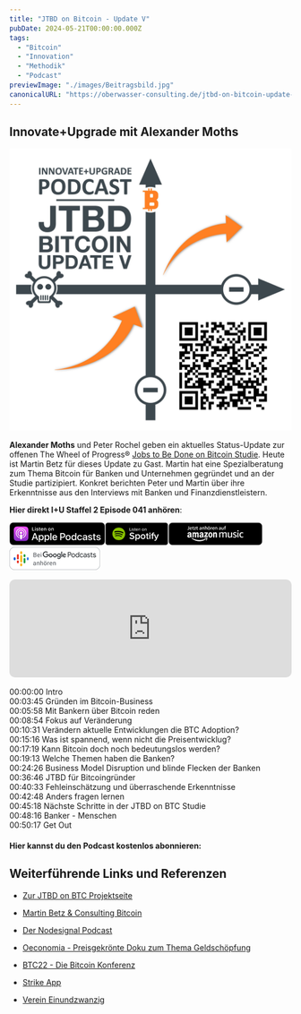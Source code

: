 ```yaml
---
title: "JTBD on Bitcoin - Update V"
pubDate: 2024-05-21T00:00:00.000Z
tags:
  - "Bitcoin"
  - "Innovation"
  - "Methodik"
  - "Podcast"
previewImage: "./images/Beitragsbild.jpg"
canonicalURL: "https://oberwasser-consulting.de/jtbd-on-bitcoin-update-v"
---
```


## Innovate+Upgrade mit Alexander Moths

![](images/BTC_Update_V.jpg)

**Alexander Moths** und Peter Rochel geben ein aktuelles Status-Update zur offenen The Wheel of Progress® [Jobs to Be Done on Bitcoin Studie](https://oberwasser-consulting.de/open-source-jtbd-research/). Heute ist Martin Betz für dieses Update zu Gast. Martin hat eine Spezialberatung zum Thema Bitcoin für Banken und Unternehmen gegründet und an der Studie partizipiert. Konkret berichten Peter und Martin über ihre Erkenntnisse aus den Interviews mit Banken und Finanzdienstleistern.

**Hier direkt I+U Staffel 2 Episode 041 anhören**:

[![](images/listen-on-apple-podcast.png)](https://podcasts.apple.com/de/podcast/jtbd-on-bitcoin-update-v/id1354901024?i=1000563065403&itsct=podcast_box&itscg=30200&ls=1)[![](images/listen-on-spotify.png)](https://open.spotify.com/episode/6McfHNsn0FIL6RGR3fzqkc?si=V5ZJaVqGR8GAKVZPmxIESA)[![](images/ListenOn_AmazonMusic_button_Black_RGB_5X_DE-300x73.png)](https://music.amazon.de/podcasts/4838bd28-7b97-4912-80cb-de39a6c75654/episodes/f8074e15-2dfa-40fe-b189-f874ef849c9f/innovate-upgrade-jtbd-on-bitcoin-–-update-v)[![jobs to be done podcast](images/DE_Google_Podcasts_Badge_8x-300x76.png)](https://podcasts.google.com/feed/aHR0cHM6Ly96dW04cnkucG9kY2FzdGVyLmRlL29iZXJ3YXNzZXIucnNz/episode/cG9kLTFiNmI0MGMyNGRkMGM4YWY0NjFkMDY2MzMyYTg?sa=X&ved=0CAUQkfYCahcKEwi4oLqnxMiCAxUAAAAAHQAAAAAQAQ)

<iframe data-osano="MARKETING" src="https://embed.podcasts.apple.com/us/podcast/jtbd-on-bitcoin-update-v/id1354901024?i=1000563065403&amp;itsct=podcast_box_player&amp;itscg=30200&amp;ls=1&amp;theme=auto" height="175px" frameborder="0" sandbox="allow-forms allow-popups allow-same-origin allow-scripts allow-top-navigation-by-user-activation" allow="autoplay *; encrypted-media *; clipboard-write" style="width: 100%; max-width: 660px; overflow: hidden; border-radius: 10px; background-color: transparent;"></iframe>

00:00:00 Intro<br>
00:03:45 Gründen im Bitcoin-Business<br>
00:05:58 Mit Bankern über Bitcoin reden<br>
00:08:54 Fokus auf Veränderung<br>
00:10:31 Verändern aktuelle Entwicklungen die BTC Adoption?<br>
00:15:16 Was ist spannend, wenn nicht die Preisentwicklug?<br>
00:17:19 Kann Bitcoin doch noch bedeutungslos werden?<br>
00:19:13 Welche Themen haben die Banken?<br>
00:24:26 Business Model Disruption und blinde Flecken der Banken<br>
00:36:46 JTBD für Bitcoingründer<br>
00:40:33 Fehleinschätzung und überraschende Erkenntnisse<br>
00:42:48 Anders fragen lernen<br>
00:45:18 Nächste Schritte in der JTBD on BTC Studie<br>
00:48:16 Banker - Menschen<br>
00:50:17 Get Out

#### Hier kannst du den Podcast kostenlos abonnieren:

## Weiterführende Links und Referenzen

- [Zur JTBD on BTC Projektseite](https://oberwasser-consulting.de/open-source-jtbd-research/)

- [Martin Betz & Consulting Bitcoin](https://www.linkedin.com/company/consulting-bitcoin/)

- [Der Nodesignal Podcast](https://nodesignal.space)

- [Oeconomia - Preisgekrönte Doku zum Thema Geldschöpfung](https://www.zdf.de/filme/dokumentarfilm-in-3sat/oeconomia-104.html)

- [BTC22 - Die Bitcoin Konferenz](https://bconf.de)

- [Strike App](https://strike.me)

- [Verein Einundzwanzig](https://einundzwanzig.space/verein/)
